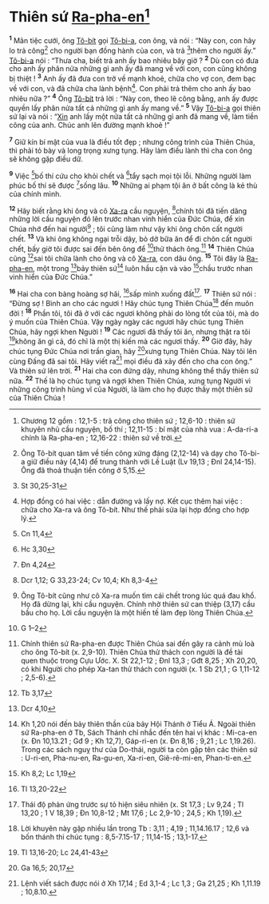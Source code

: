 # Thiên sứ [Ra-pha-en]()[^1-5c36dd06-5741-49e6-b380-1758fc9d8cef]
<sup><b>1</b></sup> Mãn tiệc cưới, ông [Tô-bít]() gọi [Tô-bi-a](), con ông, và nói : “Này con, con hãy lo trả công[^2-5c36dd06-5741-49e6-b380-1758fc9d8cef] cho người bạn đồng hành của con, và trả [^1@-5c36dd06-5741-49e6-b380-1758fc9d8cef]thêm cho người ấy.” [Tô-bi-a]() nói : “Thưa cha, biết trả anh ấy bao nhiêu bây giờ ? <sup><b>2</b></sup> Dù con có đưa cho anh ấy phân nửa những gì anh ấy đã mang về với con, con cũng không bị thiệt ! <sup><b>3</b></sup> Anh ấy đã đưa con trở về mạnh khoẻ, chữa cho vợ con, đem bạc về với con, và đã chữa cha lành bệnh[^3-5c36dd06-5741-49e6-b380-1758fc9d8cef]. Con phải trả thêm cho anh ấy bao nhiêu nữa ?” <sup><b>4</b></sup> Ông [Tô-bít]() trả lời : “Này con, theo lẽ công bằng, anh ấy được quyền lấy phân nửa tất cả những gì anh ấy mang về.” <sup><b>5</b></sup> Vậy [Tô-bi-a]() gọi thiên sứ lại và nói : “[Xin]() anh lấy một nửa tất cả những gì anh đã mang về, làm tiền công của anh. Chúc anh lên đường mạnh khoẻ !”

<sup><b>7</b></sup> Giữ kín bí mật của vua là điều tốt đẹp ; nhưng công trình của Thiên Chúa, thì phải tỏ bày và long trọng xưng tụng. Hãy làm điều lành thì cha con ông sẽ không gặp điều dữ.

<sup><b>9</b></sup> Việc [^4@-5c36dd06-5741-49e6-b380-1758fc9d8cef]bố thí cứu cho khỏi chết và [^5@-5c36dd06-5741-49e6-b380-1758fc9d8cef]tẩy sạch mọi tội lỗi. Những người làm phúc bố thí sẽ được [^6@-5c36dd06-5741-49e6-b380-1758fc9d8cef]sống lâu. <sup><b>10</b></sup> Những ai phạm tội ăn ở bất công là kẻ thù của chính mình.

<sup><b>12</b></sup> Hãy biết rằng khi ông và cô [Xa-ra]() cầu nguyện, [^7@-5c36dd06-5741-49e6-b380-1758fc9d8cef]chính tôi đã tiến dâng những lời cầu nguyện đó lên trước nhan vinh hiển của Đức Chúa, để xin Chúa nhớ đến hai người[^9-5c36dd06-5741-49e6-b380-1758fc9d8cef] ; tôi cũng làm như vậy khi ông chôn cất người chết. <sup><b>13</b></sup> Và khi ông không ngại trỗi dậy, bỏ dở bữa ăn để đi chôn cất người chết, bấy giờ tôi được sai đến bên ông để [^8@-5c36dd06-5741-49e6-b380-1758fc9d8cef]thử thách ông.[^10-5c36dd06-5741-49e6-b380-1758fc9d8cef] <sup><b>14</b></sup> Thiên Chúa cũng [^9@-5c36dd06-5741-49e6-b380-1758fc9d8cef]sai tôi chữa lành cho ông và cô [Xa-ra](), con dâu ông. <sup><b>15</b></sup> Tôi đây là [Ra-pha-en](), một trong [^10@-5c36dd06-5741-49e6-b380-1758fc9d8cef]bảy thiên sứ[^11-5c36dd06-5741-49e6-b380-1758fc9d8cef] luôn hầu cận và vào [^11@-5c36dd06-5741-49e6-b380-1758fc9d8cef]chầu trước nhan vinh hiển của Đức Chúa.”

<sup><b>16</b></sup> Hai cha con bàng hoàng sợ hãi, [^12@-5c36dd06-5741-49e6-b380-1758fc9d8cef]sấp mình xuống đất[^12-5c36dd06-5741-49e6-b380-1758fc9d8cef]. <sup><b>17</b></sup> Thiên sứ nói : “Đừng sợ ! Bình an cho các ngươi ! Hãy chúc tụng Thiên Chúa[^13-5c36dd06-5741-49e6-b380-1758fc9d8cef] đến muôn đời ! <sup><b>18</b></sup> Phần tôi, tôi đã ở với các ngươi không phải do lòng tốt của tôi, mà do ý muốn của Thiên Chúa. Vậy ngày ngày các ngươi hãy chúc tụng Thiên Chúa, hãy ngợi khen Người ! <sup><b>19</b></sup> Các ngươi đã thấy tôi ăn, nhưng thật ra tôi [^13@-5c36dd06-5741-49e6-b380-1758fc9d8cef]không ăn gì cả, đó chỉ là một thị kiến mà các ngươi thấy. <sup><b>20</b></sup> Giờ đây, hãy chúc tụng Đức Chúa nơi trần gian, hãy [^14@-5c36dd06-5741-49e6-b380-1758fc9d8cef]xưng tụng Thiên Chúa. Này tôi lên cùng Đấng đã sai tôi. Hãy viết ra[^14-5c36dd06-5741-49e6-b380-1758fc9d8cef] mọi điều đã xảy đến cho cha con ông.” Và thiên sứ lên trời. <sup><b>21</b></sup> Hai cha con đứng dậy, nhưng không thể thấy thiên sứ nữa. <sup><b>22</b></sup> Thế là họ chúc tụng và ngợi khen Thiên Chúa, xưng tụng Người vì những công trình hùng vĩ của Người, là làm cho họ được thấy một thiên sứ của Thiên Chúa !

[^1-5c36dd06-5741-49e6-b380-1758fc9d8cef]: Chương 12 gồm : 12,1-5 : trả công cho thiên sứ ; 12,6-10 : thiên sứ khuyên nhủ cầu nguyện, bố thí ; 12,11-15 : bí mật của nhà vua : A-da-ri-a chính là Ra-pha-en ; 12,16-22 : thiên sứ về trời.
[^2-5c36dd06-5741-49e6-b380-1758fc9d8cef]: Ông Tô-bít quan tâm về tiền công xứng đáng (2,12-14) và dạy cho Tô-bi-a giữ điều này (4,14) để trung thành với Lề Luật (Lv 19,13 ; Đnl 24,14-15). Ông đã thoả thuận tiền công ở 5,15.
[^3-5c36dd06-5741-49e6-b380-1758fc9d8cef]: Hợp đồng có hai việc : dẫn đường và lấy nợ. Kết cục thêm hai việc : chữa cho Xa-ra và ông Tô-bít. Như thế phải sửa lại hợp đồng cho hợp lý.
[^9-5c36dd06-5741-49e6-b380-1758fc9d8cef]: Ông Tô-bít cũng như cô Xa-ra muốn tìm cái chết trong lúc quá đau khổ. Họ đã dừng lại, khi cầu nguyện. Chính nhờ thiên sứ can thiệp (3,17) cầu bầu cho họ. Lời cầu nguyện là một hiến tế làm đẹp lòng Thiên Chúa.
[^10-5c36dd06-5741-49e6-b380-1758fc9d8cef]: Chính thiên sứ Ra-pha-en được Thiên Chúa sai đến gây ra cảnh mù loà cho ông Tô-bít (x. 2,9-10). Thiên Chúa thử thách con người là đề tài quen thuộc trong Cựu Ước. X. St 22,1-12 ; Đnl 13,3 ; Gđt 8,25 ; Xh 20,20, có khi Người cho phép Xa-tan thử thách con người (x. 1 Sb 21,1 ; G 1,11-12 ; 2,5-6).
[^11-5c36dd06-5741-49e6-b380-1758fc9d8cef]: Kh 1,20 nói đến bảy thiên thần của bảy Hội Thánh ở Tiểu Á. Ngoài thiên sứ Ra-pha-en ở Tb, Sách Thánh chỉ nhắc đến tên hai vị khác : Mi-ca-en (x. Đn 10,13.21 ; Gđ 9 ; Kh 12,7), Gáp-ri-en (x. Đn 8,16 ; 9,21 ; Lc 1,19.26). Trong các sách nguỵ thư của Do-thái, người ta còn gặp tên các thiên sứ : U-ri-en, Pha-nu-en, Ra-gu-en, Xa-ri-en, Giê-rê-mi-en, Phan-ti-en.
[^12-5c36dd06-5741-49e6-b380-1758fc9d8cef]: Thái độ phản ứng trước sự tỏ hiện siêu nhiên (x. St 17,3 ; Lv 9,24 ; Tl 13,20 ; 1 V 18,39 ; Đn 10,8-12 ; Mt 17,6 ; Lc 2,9-10 ; 24,5 ; Kh 1,19).
[^13-5c36dd06-5741-49e6-b380-1758fc9d8cef]: Lời khuyên này gặp nhiều lần trong Tb : 3,11 ; 4,19 ; 11,14.16.17 ; 12,6 và bốn thánh thi chúc tụng : 8,5-7.15-17 ; 11,14-15 ; 13,1-17.
[^14-5c36dd06-5741-49e6-b380-1758fc9d8cef]: Lệnh viết sách được nói ở Xh 17,14 ; Ed 3,1-4 ; Lc 1,3 ; Ga 21,25 ; Kh 1,11.19 ; 10,8.10.
[^1@-5c36dd06-5741-49e6-b380-1758fc9d8cef]: St 30,25-31
[^4@-5c36dd06-5741-49e6-b380-1758fc9d8cef]: Cn 11,4
[^5@-5c36dd06-5741-49e6-b380-1758fc9d8cef]: Hc 3,30
[^6@-5c36dd06-5741-49e6-b380-1758fc9d8cef]: Đn 4,24
[^7@-5c36dd06-5741-49e6-b380-1758fc9d8cef]: Dcr 1,12; G 33,23-24; Cv 10,4; Kh 8,3-4
[^8@-5c36dd06-5741-49e6-b380-1758fc9d8cef]: G 1–2
[^9@-5c36dd06-5741-49e6-b380-1758fc9d8cef]: Tb 3,17
[^10@-5c36dd06-5741-49e6-b380-1758fc9d8cef]: Dcr 4,10
[^11@-5c36dd06-5741-49e6-b380-1758fc9d8cef]: Kh 8,2; Lc 1,19
[^12@-5c36dd06-5741-49e6-b380-1758fc9d8cef]: Tl 13,20-22
[^13@-5c36dd06-5741-49e6-b380-1758fc9d8cef]: Tl 13,16-20; Lc 24,41-43
[^14@-5c36dd06-5741-49e6-b380-1758fc9d8cef]: Ga 16,5; 20,17
